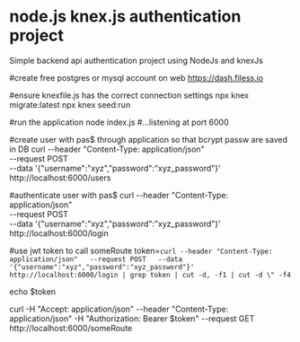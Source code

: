 # node.js knex.js authentication project
Simple backend api authentication project using NodeJs and knexJs

#create free postgres or mysql account on web https://dash.filess.io

#ensure knexfile.js has the correct connection settings
npx knex migrate:latest
npx knex seed:run

#run the application
node index.js
#...listening at port 6000

#create user with pas$ through application so that bcrypt passw are saved in DB
curl --header "Content-Type: application/json" \
  --request POST \
  --data '{"username":"xyz","password":"xyz_password"}' \
  http://localhost:6000/users

#authenticate user with pas$
curl --header "Content-Type: application/json" \
  --request POST \
  --data '{"username":"xyz","password":"xyz_password"}' \
  http://localhost:6000/login

#use jwt token to call someRoute
token=`curl --header "Content-Type: application/json"   --request POST   --data '{"username":"xyz","password":"xyz_password"}'   http://localhost:6000/login | grep token | cut -d, -f1 | cut -d \" -f4`

echo $token

curl -H "Accept: application/json" --header "Content-Type: application/json"    -H "Authorization: Bearer $token" --request GET http://localhost:6000/someRoute
